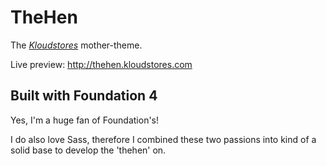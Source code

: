 TheHen
======

The *[Kloudstores](http://www.kloudstores.com)* mother-theme.

Live preview: http://thehen.kloudstores.com


Built with Foundation 4
-----------------------

Yes, I'm a huge fan of Foundation's!

I do also love Sass, therefore I combined these two passions into kind of a solid base to develop the 'thehen' on.


